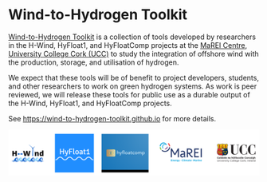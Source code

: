 # Wind-to-Hydrogen Toolkit

[Wind-to-Hydrogen Toolkit](https://github.com/wind-to-hydrogen-toolkit) is a collection of tools developed by researchers in the H-Wind, HyFloat1, and HyFloatComp projects at the [MaREI Centre](https://www.marei.ie/), [University College Cork (UCC)](https://www.ucc.ie/en/) to study the integration of offshore wind with the production, storage, and utilisation of hydrogen.

We expect that these tools will be of benefit to project developers, students, and other researchers to work on green hydrogen systems.
As work is peer reviewed, we will release these tools for public use as a durable output of the H-Wind, HyFloat1, and HyFloatComp projects.

See <https://wind-to-hydrogen-toolkit.github.io> for more details.

![H-Wind, HyFloat1 & HyFloatComp project logos](/images/logos-hwind-hyfloat1-ucc-hyfloatcomp.png "H-Wind, HyFloat1 & HyFloatComp project logos")
